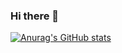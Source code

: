 ### Hi there 👋
[![Anurag's GitHub stats](https://github-readme-stats.vercel.app/api?username=Newgarden95)](https://github.com/Newgarden95/github-readme-stats)
<!--
**Newgarden95/Newgarden95** is a ✨ _special_ ✨ repository because its `README.md` (this file) appears on your GitHub profile.

Here are some ideas to get you started:

- 🔭 I’m currently working on ...
- 🌱 I’m currently learning ...
- 👯 I’m looking to collaborate on ...
- 🤔 I’m looking for help with ...
- 💬 Ask me about ...
- 📫 How to reach me: ...
- 😄 Pronouns: ...
- ⚡ Fun fact: ...
-->
